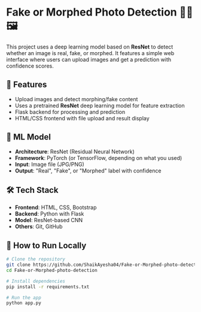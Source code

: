 # Fake or Morphed Photo Detection 🕵️‍♀️🖼️

This project uses a deep learning model based on **ResNet** to detect whether an image is real, fake, or morphed. It features a simple web interface where users can upload images and get a prediction with confidence scores.

## 🚀 Features
- Upload images and detect morphing/fake content
- Uses a pretrained **ResNet** deep learning model for feature extraction
- Flask backend for processing and prediction
- HTML/CSS frontend with file upload and result display

## 🧠 ML Model
- **Architecture**: ResNet (Residual Neural Network)
- **Framework**: PyTorch (or TensorFlow, depending on what you used)
- **Input**: Image file (JPG/PNG)
- **Output**: "Real", "Fake", or "Morphed" label with confidence

## 🛠️ Tech Stack
- **Frontend**: HTML, CSS, Bootstrap
- **Backend**: Python with Flask
- **Model**: ResNet-based CNN
- **Others**: Git, GitHub


## 🔧 How to Run Locally
```bash
# Clone the repository
git clone https://github.com/ShaikAyesha04/Fake-or-Morphed-photo-detection.git
cd Fake-or-Morphed-photo-detection

# Install dependencies
pip install -r requirements.txt

# Run the app
python app.py


